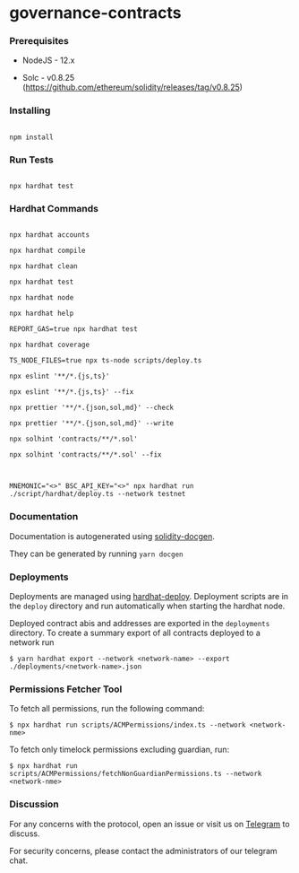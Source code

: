 # governance-contracts

### Prerequisites

- NodeJS - 12.x

- Solc - v0.8.25 (https://github.com/ethereum/solidity/releases/tag/v0.8.25)

### Installing

```

npm install

```

### Run Tests

```

npx hardhat test

```

### Hardhat Commands

```

npx hardhat accounts

npx hardhat compile

npx hardhat clean

npx hardhat test

npx hardhat node

npx hardhat help

REPORT_GAS=true npx hardhat test

npx hardhat coverage

TS_NODE_FILES=true npx ts-node scripts/deploy.ts

npx eslint '**/*.{js,ts}'

npx eslint '**/*.{js,ts}' --fix

npx prettier '**/*.{json,sol,md}' --check

npx prettier '**/*.{json,sol,md}' --write

npx solhint 'contracts/**/*.sol'

npx solhint 'contracts/**/*.sol' --fix



MNEMONIC="<>" BSC_API_KEY="<>" npx hardhat run ./script/hardhat/deploy.ts --network testnet

```

### Documentation

Documentation is autogenerated using [solidity-docgen](https://github.com/OpenZeppelin/solidity-docgen).

They can be generated by running `yarn docgen`

### Deployments

Deployments are managed using [hardhat-deploy](https://github.com/wighawag/hardhat-deploy).
Deployment scripts are in the `deploy` directory and run automatically when starting the hardhat node.

Deployed contract abis and addresses are exported in the `deployments` directory. To create a summary export of all contracts deployed to a network run

```
$ yarn hardhat export --network <network-name> --export ./deployments/<network-name>.json
```

### Permissions Fetcher Tool

To fetch all permissions, run the following command:

```
$ npx hardhat run scripts/ACMPermissions/index.ts --network <network-nme>
```

To fetch only timelock permissions excluding guardian, run:

```
$ npx hardhat run scripts/ACMPermissions/fetchNonGuardianPermissions.ts --network <network-nme>
```

### Discussion

For any concerns with the protocol, open an issue or visit us on [Telegram](https://t.me/venusprotocol) to discuss.

For security concerns, please contact the administrators of our telegram chat.
